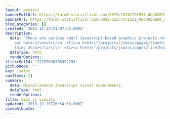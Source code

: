 ```yaml
---
layout: project
bannerFullUrl: https://farm8.staticflickr.com/7579/15762792955_dbd028921d_o.png
bannerUrl: https://farm4.staticflickr.com/3955/15577371558_0eb493a860_o.jpg
blogCategories: []
created: '2013-12-15T21:07:55.000Z'
description:
  data: "These are various small Javascript-based graphics projects.<br/>\r\nTry them
    out here:\r\n<ul>\r\n  <li><a href=\"/projects/jsmisc/pages/linething2\">line
    thing 2</a></li>\r\n  <li><a href=\"/projects/jsmisc/pages/linething\">line thing</a></li>\r\n</ul>"
  dataType: html
  renderOptions: 
flickrSetId: '72157638708392253'
githubRepo: ''
key: jsmisc
navItems: []
summary:
  data: Miscellaneous Javascript visual experiments.
  dataType: html
  renderOptions: 
title: misc js visuals
updated: '2013-12-15T20:54:39.000Z'
vimeoAlbumId: ''
---
```

